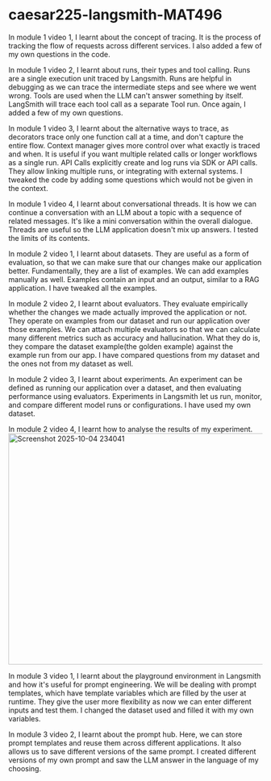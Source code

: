 # caesar225-langsmith-MAT496
In module 1 video 1, I learnt about the concept of tracing. It is the process of tracking the flow of requests across different services. I also added a few of my own questions in the code.

In module 1 video 2, I learnt about runs, their types and tool calling. Runs are a single execution unit traced by Langsmith. Runs are helpful in debugging as we can trace the intermediate steps and see where we went wrong. Tools are used when the LLM can't answer something by itself. LangSmith will trace each tool call as a separate Tool run. Once again, I added a few of my own questions.

In module 1 video 3, I learnt about the alternative ways to trace, as decorators trace only one function call at a time, and don't capture the entire flow. Context manager gives more control over what exactly is traced and when. It is useful if you want multiple related calls or longer workflows as a single run. API Calls explicitly create and log runs via SDK or API calls. They allow linking multiple runs, or integrating with external systems. I tweaked the code by adding some questions which would not be given in the context.

In module 1 video 4, I learnt about conversational threads. It is how we can continue a conversation with an LLM about a topic with a sequence of related messages. It's like a mini conversation within the overall dialogue. Threads are useful so the LLM application doesn't mix up answers. I tested the limits of its contents.

In module 2 video 1, I learnt about datasets. They are useful as a form of evaluation, so that we can make sure that our changes make our application better. Fundamentally, they are a list of examples. We can add examples manually as well. Examples contain an input and an output, similar to a RAG application. I have tweaked all the examples. 

In module 2 video 2, I learnt about evaluators. They evaluate empirically whether the changes we made actually improved the application or not. They operate on examples from our dataset and run our application over those examples. We can attach multiple evaluators so that we can calculate many different metrics such as accuracy and hallucination. What they do is, they compare the dataset example(the golden example) against the example run from our app. I have compared questions from my dataset and the ones not from my dataset as well.

In module 2 video 3, I learnt about experiments. An experiment can be defined as running our application over a dataset, and then evaluating performance using evaluators. Experiments in Langsmith let us run, monitor, and compare different model runs or configurations. I have used my own dataset. 

In module 2 video 4, I learnt how to analyse the results of my experiment. <img width="1282" height="459" alt="Screenshot 2025-10-04 234041" src="https://github.com/user-attachments/assets/3a67e37e-da1f-4de2-ba74-6e43185b9702" />

In module 3 video 1, I learnt about the playground environment in Langsmith and how it's useful for prompt engineering. We will be dealing with prompt templates, which have template variables which are filled by the user at runtime. They give the user more flexibility as now we can enter different inputs and test them. I changed the dataset used and filled it with my own variables.

In module 3 video 2, I learnt about the prompt hub. Here, we can store prompt templates and reuse them across different applications. It also allows us to save different versions of the same prompt. I created different versions of my own prompt and saw the LLM answer in the language of my choosing.

